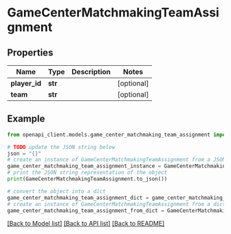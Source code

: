 # GameCenterMatchmakingTeamAssignment


## Properties

Name | Type | Description | Notes
------------ | ------------- | ------------- | -------------
**player_id** | **str** |  | [optional] 
**team** | **str** |  | [optional] 

## Example

```python
from openapi_client.models.game_center_matchmaking_team_assignment import GameCenterMatchmakingTeamAssignment

# TODO update the JSON string below
json = "{}"
# create an instance of GameCenterMatchmakingTeamAssignment from a JSON string
game_center_matchmaking_team_assignment_instance = GameCenterMatchmakingTeamAssignment.from_json(json)
# print the JSON string representation of the object
print(GameCenterMatchmakingTeamAssignment.to_json())

# convert the object into a dict
game_center_matchmaking_team_assignment_dict = game_center_matchmaking_team_assignment_instance.to_dict()
# create an instance of GameCenterMatchmakingTeamAssignment from a dict
game_center_matchmaking_team_assignment_from_dict = GameCenterMatchmakingTeamAssignment.from_dict(game_center_matchmaking_team_assignment_dict)
```
[[Back to Model list]](../README.md#documentation-for-models) [[Back to API list]](../README.md#documentation-for-api-endpoints) [[Back to README]](../README.md)


